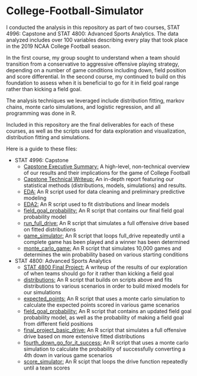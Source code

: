 # College-Football-Simulator

I conducted the analysis in this repository as part of two courses, STAT 4996: Capstone and STAT 4800: Advanced Sports Analytics. The data analyzed includes over 100 variables describing every play that took place in the 2019 NCAA College Football season.

In the first course, my group sought to understand when a team should transition from a conservative to aggressive offensive playing strategy, depending on a number of game conditions including down, field position and score differential.
In the second course, my continued to build on this foundation to assess when it is beneficial to go for it in field goal range rather than kicking a field goal.

The analysis techniques we leveraged include distribution fitting, markov chains, monte carlo simulations, and logistic regression, and all programming was done in R. 

Included in this repository are the final deliverables for each of these courses, as well as the scripts used for data exploration and visualization, distribution fitting and simulations.

Here is a guide to these files:
* STAT 4996: Capstone
  * [Capstone Executive Summary:](https://github.com/jonathan-eman/College-Football-Simulator/blob/main/Capstone%20Executive%20Summary.pdf) A high-level, non-technical overview of our results and their implications for the game of College Football
  * [Capstone Technical Writeup:](https://github.com/jonathan-eman/College-Football-Simulator/blob/main/Capstone%20Technical%20Writeup.pdf) An in-depth report featuring our statistical methods (distributions, models, simulations) and results. 
  * [EDA:](https://github.com/jonathan-eman/College-Football-Simulator/blob/main/STAT-4996-Scripts/EDA.R) An R script used for data cleaning and preliminary predictive modeling
  * [EDA2:](https://github.com/jonathan-eman/College-Football-Simulator/blob/main/STAT-4996-Scripts/EDA2.R) An R script used to fit distributions and linear models
  * [field_goal_probability:](https://github.com/jonathan-eman/College-Football-Simulator/blob/main/STAT-4996-Scripts/field_goal_probability.R) An R script that contains our final field goal probability model
  * [run_full_drive:](https://github.com/jonathan-eman/College-Football-Simulator/blob/main/STAT-4996-Scripts/run_full_drive.R) An R script that simulates a full offensive drive based on fitted distributions
  * [game_simulator:](https://github.com/jonathan-eman/College-Football-Simulator/blob/main/STAT-4996-Scripts/game_simulator.R) An R script that loops full_drive repeatedly until a complete game has been played and a winner has been determined
  * [monte_carlo_game:](https://github.com/jonathan-eman/College-Football-Simulator/blob/main/STAT-4996-Scripts/monte_carlo_game.R) An R script that simulates 10,000 games and determines the win probability based on various starting conditions
* STAT 4800: Advanced Sports Analytics
  * [STAT 4800 Final Project:](https://github.com/jonathan-eman/College-Football-Simulator/blob/main/STAT%204800%20Final%20Project.pdf) A writeup of the results of our exploration of when teams should go for it rather than kicking a field goal
  * [distributions:](https://github.com/jonathan-eman/College-Football-Simulator/blob/main/STAT-4800-Scripts/distributions.R) An R script that builds on scripts above and fits distributions to various scenarios in order to build mixed models for our simulations
  * [expected_points:](https://github.com/jonathan-eman/College-Football-Simulator/blob/main/STAT-4800-Scripts/expected_points.R) An R script that uses a monte carlo simulation to calculate the expected points scored in various game scenarios
  * [field_goal_probability:](https://github.com/jonathan-eman/College-Football-Simulator/blob/main/STAT-4800-Scripts/field_goal_probability.R) An R script that contains an updated field goal probability model, as well as the probability of making a field goal from different field positions
  * [final_project_basic_drive:](https://github.com/jonathan-eman/College-Football-Simulator/blob/main/STAT-4800-Scripts/final_project_basic_drive.R) An R script that simulates a full offensive drive based on more extensive fitted distributions
  * [fourth_down_go_for_it_success:](https://github.com/jonathan-eman/College-Football-Simulator/blob/main/STAT-4800-Scripts/fourth_down_go_for_it_success.R) An R script that uses a monte carlo simulation to calculate the probability of successfully converting a 4th down in various game scenarios
  * [score_simulator:](https://github.com/jonathan-eman/College-Football-Simulator/blob/main/STAT-4800-Scripts/score_simulator.R) An R scipt that loops the drive function repeatedly until a team scores
